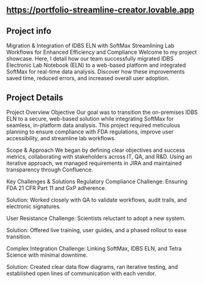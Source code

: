 ## https://portfolio-streamline-creator.lovable.app

## Project info
Migration & Integration of IDBS ELN with SoftMax
Streamlining Lab Workflows for Enhanced Efficiency and Compliance
Welcome to my project showcase. Here, I detail how our team successfully migrated IDBS Electronic Lab Notebook (ELN) to a web-based platform and integrated SoftMax for real-time data analysis. Discover how these improvements saved time, reduced errors, and increased overall user adoption.

## Project Details 
Project Overview
Objective
Our goal was to transition the on-premises IDBS ELN to a secure, web-based solution while integrating SoftMax for seamless, in-platform data analysis. This project required meticulous planning to ensure compliance with FDA regulations, improve user accessibility, and streamline lab workflows.

Scope & Approach
We began by defining clear objectives and success metrics, collaborating with stakeholders across IT, QA, and R&D. Using an iterative approach, we managed requirements in JIRA and maintained transparency through Confluence.

Key Challenges & Solutions
Regulatory Compliance
Challenge: Ensuring FDA 21 CFR Part 11 and GxP adherence.

Solution: Worked closely with QA to validate workflows, audit trails, and electronic signatures.

User Resistance
Challenge: Scientists reluctant to adopt a new system.

Solution: Offered live training, user guides, and a phased rollout to ease transition.

Complex Integration
Challenge: Linking SoftMax, IDBS ELN, and Tetra Science with minimal downtime.

Solution: Created clear data flow diagrams, ran iterative testing, and established open lines of communication with each vendor.
